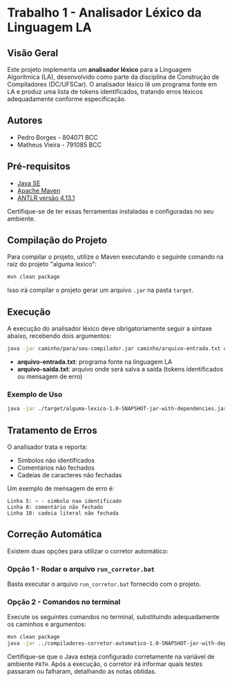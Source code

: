 # Trabalho 1 - Analisador Léxico da Linguagem LA

## Visão Geral

Este projeto implementa um **analisador léxico** para a Linguagem Algorítmica (LA), desenvolvido como parte da disciplina de Construção de Compiladores (DC/UFSCar). O analisador léxico lê um programa fonte em LA e produz uma lista de tokens identificados, tratando erros léxicos adequadamente conforme especificação.

## Autores

- Pedro Borges - 804071 BCC
- Matheus Vieira - 791085 BCC

## Pré-requisitos

- [Java SE](https://www.oracle.com/java/technologies/javase-downloads.html)
- [Apache Maven](https://maven.apache.org/download.cgi)
- [ANTLR versão 4.13.1](https://www.antlr.org/)

Certifique-se de ter essas ferramentas instaladas e configuradas no seu ambiente.


## Compilação do Projeto

Para compilar o projeto, utilize o Maven executando o seguinte comando na raiz do projeto "alguma lexico":

```bash
mvn clean package
```

Isso irá compilar o projeto gerar um arquivo `.jar` na pasta `target`.

## Execução

A execução do analisador léxico deve obrigatoriamente seguir a sintaxe abaixo, recebendo dois argumentos:

```bash
java -jar caminho/para/seu-compilador.jar caminho/arquivo-entrada.txt caminho/arquivo-saida.txt
```

- **arquivo-entrada.txt**: programa fonte na linguagem LA
- **arquivo-saida.txt**: arquivo onde será salva a saída (tokens identificados ou mensagem de erro)

### Exemplo de Uso

```bash
java -jar ./target/alguma-lexico-1.0-SNAPSHOT-jar-with-dependencies.jar ..\test_cases\1.casos_teste_t1\entrada\1-algoritmo_2-2_apostila_LA.txt ..\test_cases\1.casos_teste_t1\saida\algoritmo2-2.txt
```

## Tratamento de Erros

O analisador trata e reporta:

- Símbolos não identificados
- Comentários não fechados
- Cadeias de caracteres não fechadas

Um exemplo de mensagem de erro é:

```
Linha 5: ~ - simbolo nao identificado
Linha 8: comentário não fechado
Linha 10: cadeia literal não fechada
```

## Correção Automática

Existem duas opções para utilizar o corretor automático:

### Opção 1 - Rodar o arquivo `run_corretor.bat`

Basta executar o arquivo `run_corretor.bat` fornecido com o projeto.

### Opção 2 - Comandos no terminal

Execute os seguintes comandos no terminal, substituindo adequadamente os caminhos e argumentos:

```bash
mvn clean package
java -jar ../compiladores-corretor-automatico-1.0-SNAPSHOT-jar-with-dependencies.jar  "java -jar ./target/alguma-lexico-1.0-SNAPSHOT-jar-with-dependencies.jar" gcc ../temp/ ../test_cases "804071, 791085" t1
```

Certifique-se que o Java esteja configurado corretamente na variável de ambiente `PATH`. Após a execução, o corretor irá informar quais testes passaram ou falharam, detalhando as notas obtidas.



